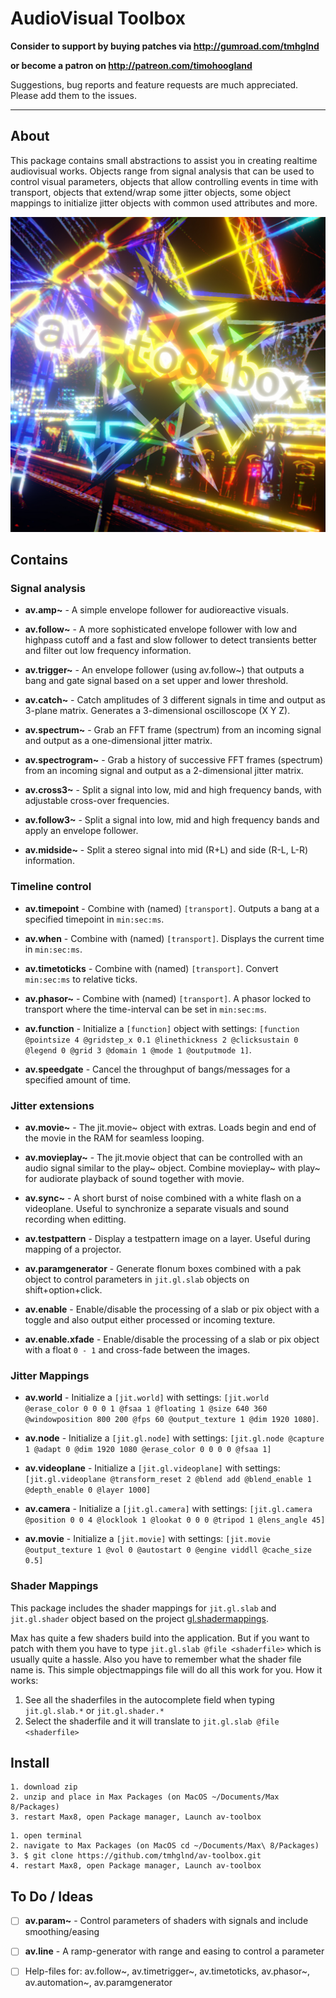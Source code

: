 # AudioVisual Toolbox

**Consider to support by buying patches via http://gumroad.com/tmhglnd**

**or become a patron on http://patreon.com/timohoogland**

Suggestions, bug reports and feature requests are much appreciated. Please add them to the issues.

---

## About

This package contains small abstractions to assist you in creating realtime audiovisual works. Objects range from signal analysis that can be used to control visual parameters, objects that allow controlling events in time with transport, objects that extend/wrap some jitter objects, some object mappings to initialize jitter objects with common used attributes and more.

![](icon.png)

## Contains

### Signal analysis

- **av.amp~** - A simple envelope follower for audioreactive visuals.

- **av.follow~** - A more sophisticated envelope follower with low and highpass cutoff and a fast and slow follower to detect transients better and filter out low frequency information.

- **av.trigger~** - An envelope follower (using av.follow~) that outputs a bang and gate signal based on a set upper and lower threshold.

- **av.catch~** - Catch amplitudes of 3 different signals in time and output as 3-plane matrix. Generates a 3-dimensional oscilloscope (X Y Z).

- **av.spectrum~** - Grab an FFT frame (spectrum) from an incoming signal and output as a one-dimensional jitter matrix.

- **av.spectrogram~** - Grab a history of successive FFT frames (spectrum) from an incoming signal and output as a 2-dimensional jitter matrix.

- **av.cross3~** - Split a signal into low, mid and high frequency bands, with adjustable cross-over frequencies.

- **av.follow3~** - Split a signal into low, mid and high frequency bands and apply an envelope follower.

- **av.midside~** - Split a stereo signal into mid (R+L) and side (R-L, L-R) information.

### Timeline control

- **av.timepoint** - Combine with (named) `[transport]`. Outputs a bang at a specified timepoint in `min:sec:ms`.

- **av.when** - Combine with (named) `[transport]`. Displays the current time in `min:sec:ms`.

- **av.timetoticks** - Combine with (named) `[transport]`. Convert `min:sec:ms` to relative ticks.

- **av.phasor~** - Combine with (named) `[transport]`. A phasor locked to transport where the time-interval can be set in `min:sec:ms`.

- **av.function** - Initialize a `[function]` object with settings: `[function @pointsize 4 @gridstep_x 0.1 @linethickness 2 @clicksustain 0 @legend 0 @grid 3 @domain 1 @mode 1 @outputmode 1]`.

- **av.speedgate** - Cancel the throughput of bangs/messages for a specified amount of time.

### Jitter extensions

- **av.movie~** - The jit.movie~ object with extras. Loads begin and end of the movie in the RAM for seamless looping.

- **av.movieplay~** - The jit.movie object that can be controlled with an audio signal similar to the play~ object. Combine movieplay~ with play~ for audiorate playback of sound together with movie.

- **av.sync~** - A short burst of noise combined with a white flash on a videoplane. Useful to synchronize a separate visuals and sound recording when editting.

- **av.testpattern** - Display a testpattern image on a layer. Useful during mapping of a projector.

- **av.paramgenerator** - Generate flonum boxes combined with a pak object to control parameters in `jit.gl.slab` objects on shift+option+click.

- **av.enable** - Enable/disable the processing of a slab or pix object with a toggle and also output either processed or incoming texture.

- **av.enable.xfade** - Enable/disable the processing of a slab or pix object with a float `0 - 1` and cross-fade between the images.

### Jitter Mappings

- **av.world** - Initialize a `[jit.world]` with settings: `[jit.world @erase_color 0 0 0 1 @fsaa 1 @floating 1 @size 640 360 @windowposition 800 200 @fps 60 @output_texture 1 @dim 1920 1080]`.

- **av.node** - Initialize a `[jit.gl.node]` with settings: `[jit.gl.node @capture 1 @adapt 0 @dim 1920 1080 @erase_color 0 0 0 0 @fsaa 1]`

- **av.videoplane** - Initialize a `[jit.gl.videoplane]` with settings: `[jit.gl.videoplane @transform_reset 2 @blend add @blend_enable 1 @depth_enable 0 @layer 1000]`

- **av.camera** - Initialize a `[jit.gl.camera]` with settings: `[jit.gl.camera @position 0 0 4 @locklook 1 @lookat 0 0 0 @tripod 1 @lens_angle 45]`

- **av.movie** - Initialize a `[jit.movie]` with settings: `[jit.movie @output_texture 1 @vol 0 @autostart 0 @engine viddll @cache_size 0.5]`

### Shader Mappings

This package includes the shader mappings for `jit.gl.slab` and `jit.gl.shader` object based on the project [gl.shadermappings](https://github.com/tmhglnd/gl.shadermappings). 

Max has quite a few shaders build into the application. But if you want to patch with them you have to type `jit.gl.slab @file <shaderfile>` which is usually quite a hassle. Also you have to remember what the shader file name is. This simple objectmappings file will do all this work for you. How it works:

1. See all the shaderfiles in the autocomplete field when typing `jit.gl.slab.*` or `jit.gl.shader.*`
2. Select the shaderfile and it will translate to `jit.gl.slab @file <shaderfile>`

## Install

```
1. download zip
2. unzip and place in Max Packages (on MacOS ~/Documents/Max 8/Packages)
3. restart Max8, open Package manager, Launch av-toolbox
```

```
1. open terminal
2. navigate to Max Packages (on MacOS cd ~/Documents/Max\ 8/Packages)
3. $ git clone https://github.com/tmhglnd/av-toolbox.git
4. restart Max8, open Package manager, Launch av-toolbox
```

## To Do / Ideas

- [ ] **av.param~** - Control parameters of shaders with signals and include smoothing/easing

- [ ] **av.line** - A ramp-generator with range and easing to control a parameter

- [ ] Help-files for: av.follow~, av.timetrigger~, av.timetoticks, av.phasor~, av.automation~, av.paramgenerator